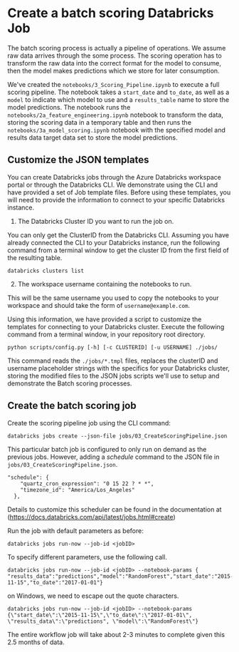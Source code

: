 # Create a batch scoring Databricks Job

The batch scoring process is actually a pipeline of operations. We assume raw data arrives through the some process. The scoring operation has to transform the raw data into the correct format for the model to consume, then the model makes predictions which we store for later consumption. 

We've created the `notebooks/3_Scoring_Pipeline.ipynb` to execute a full scoring pipeline. The notebook takes a `start_date` and `to_date`, as well as a `model` to indicate which model to use and a `results_table` name to store the model predictions. The notebook runs the `notebooks/2a_feature_engineering.ipynb` notebook to transform the data, storing the scoring data in a temporary table and then runs the `notebooks/3a_model_scoring.ipynb` notebook with the specified model and results data target data set to store the model predictions. 

## Customize the JSON templates

You can create Databricks jobs through the Azure Databricks workspace portal or through the Databricks CLI. We demonstrate using the CLI and have provided a set of Job template files. Before using these templates, you will need to provide the information to connect to your specific Databricks instance. 

1. The Databricks Cluster ID you want to run the job on.

You can only get the ClusterID from the Databricks CLI. Assuming you have already connected the CLI to your Databricks instance, run the following command from a terminal window to get the cluster ID from the first field of the resulting table.

```
databricks clusters list
```

2. The workspace username containing the notebooks to run.

This will be the same username you used to copy the notebooks to your workspace and should take the form of `username@example.com`.


Using this information, we have provided a script to customize the templates for connecting to your Databricks cluster. Execute the following command from a terminal window, in your repository root directory.

```
python scripts/config.py [-h] [-c CLUSTERID] [-u USERNAME] ./jobs/
```

This command reads the `./jobs/*.tmpl` files, replaces the clusterID and username placeholder strings with the specifics for your Databricks cluster, storing the modified files to the JSON jobs scripts we'll use to setup and demonstrate the Batch scoring processes.


## Create the batch scoring job

Create the scoring pipeline job using the CLI command:

`databricks jobs create --json-file jobs/03_CreateScoringPipeline.json`

This particular batch job is configured to only run on demand as the previous jobs. However, adding a _schedule_ command to the JSON file in `jobs/03_CreateScoringPipeline.json`.

```
"schedule": {
    "quartz_cron_expression": "0 15 22 ? * *",
    "timezone_id": "America/Los_Angeles"
  },
```

Details to customize this scheduler can be found in the documentation at (https://docs.databricks.com/api/latest/jobs.html#create)

Run the job with default parameters as before:

`databricks jobs run-now --job-id <jobID>`

To specify different parameters, use the following call.
```
databricks jobs run-now --job-id <jobID> --notebook-params { "results_data":"predictions","model":"RandomForest","start_date":"2015-11-15","to_date":"2017-01-01"}
```


on Windows, we need to escape out the quote characters.
```
databricks jobs run-now --job-id <jobID> --notebook-params {\"start_date\":\"2015-11-15\",\"to_date\":\"2017-01-01\", \"results_data\":\"predictions", \"model\":\"RandomForest\"}
```

The entire workflow job will take about 2-3 minutes to complete given this 2.5 months of data.